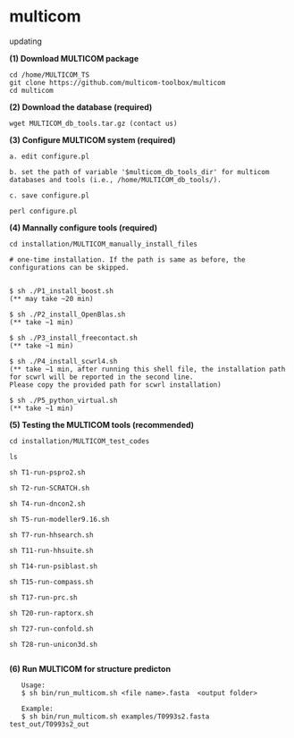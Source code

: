 # multicom
updating

**(1) Download MULTICOM package**

```
cd /home/MULTICOM_TS
git clone https://github.com/multicom-toolbox/multicom
cd multicom
```

**(2) Download the database (required)**
```
wget MULTICOM_db_tools.tar.gz (contact us)
```
**(3) Configure MULTICOM system (required)**

```
a. edit configure.pl

b. set the path of variable '$multicom_db_tools_dir' for multicom databases and tools (i.e., /home/MULTICOM_db_tools/).

c. save configure.pl

perl configure.pl
```

**(4) Mannally configure tools (required)**

```
cd installation/MULTICOM_manually_install_files

# one-time installation. If the path is same as before, the configurations can be skipped.


$ sh ./P1_install_boost.sh 
(** may take ~20 min)

$ sh ./P2_install_OpenBlas.sh 
(** take ~1 min)

$ sh ./P3_install_freecontact.sh 
(** take ~1 min)

$ sh ./P4_install_scwrl4.sh 
(** take ~1 min, after running this shell file, the installation path for scwrl will be reported in the second line. 
Please copy the provided path for scwrl installation)

$ sh ./P5_python_virtual.sh 
(** take ~1 min)
```

**(5) Testing the MULTICOM tools (recommended)**


```
cd installation/MULTICOM_test_codes

ls

sh T1-run-pspro2.sh

sh T2-run-SCRATCH.sh

sh T4-run-dncon2.sh 

sh T5-run-modeller9.16.sh

sh T7-run-hhsearch.sh

sh T11-run-hhsuite.sh

sh T14-run-psiblast.sh

sh T15-run-compass.sh

sh T17-run-prc.sh

sh T20-run-raptorx.sh

sh T27-run-confold.sh

sh T28-run-unicon3d.sh


```

**(6) Run MULTICOM for structure predicton**

```
   Usage:
   $ sh bin/run_multicom.sh <file name>.fasta  <output folder>

   Example:
   $ sh bin/run_multicom.sh examples/T0993s2.fasta test_out/T0993s2_out
```

